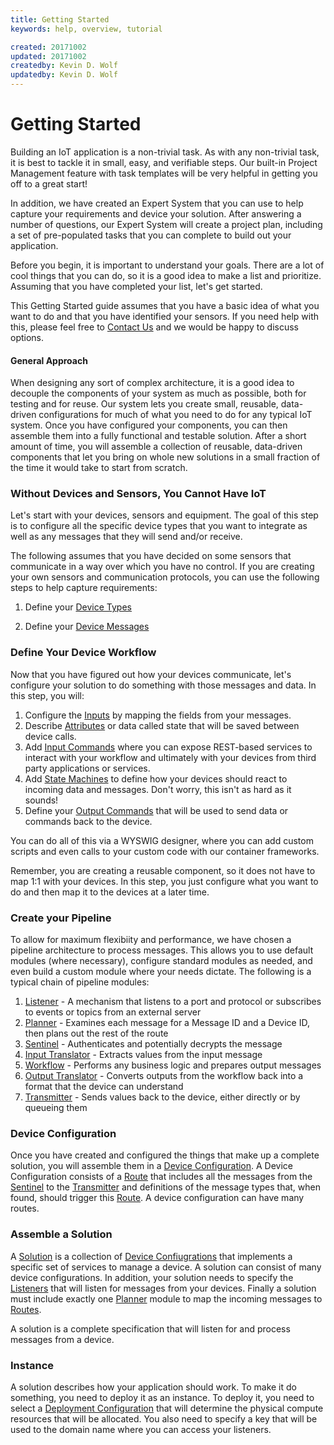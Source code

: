 ```yaml
---
title: Getting Started
keywords: help, overview, tutorial

created: 20171002
updated: 20171002
createdby: Kevin D. Wolf
updatedby: Kevin D. Wolf
---
```

# Getting Started

Building an IoT application is a non-trivial task.  As with any non-trivial task, it is best to tackle it in small, easy, and verifiable steps.  Our built-in Project Management feature with task templates will be very helpful in getting you off to a great start!

In addition, we have created an Expert System that you can use to help capture your requirements and device your solution.  After answering a number of questions, our Expert System will create a project plan, including a set of pre-populated tasks that you can complete to build out your application. 

Before you begin, it is important to understand your goals. There are a lot of cool things that you can do, so it is a good idea to make a list and prioritize. Assuming that you have completed your list, let's get started.

This Getting Started guide assumes that you have a basic idea of what you want to do and that you have identified your sensors.  If you need help with this, please feel free to [Contact Us](mailto:partners@iotappstudio.com) and we would be happy to discuss options.


#### General Approach

When designing any sort of complex architecture, it is a good idea to decouple the components of your system as much as possible, both for testing and for reuse.  Our system lets you create small, reusable, data-driven configurations for much of what you need to do for any typical IoT system.  Once you have configured your components, you can then assemble them into a fully functional and testable solution.  After a short amount of time, you will assemble a collection of reusable, data-driven components that let you bring on whole new solutions in a small fraction of the time it would take to start from scratch.  

### Without Devices and Sensors, You Cannot Have IoT

Let's start with your devices, sensors and equipment.  The goal of this step is to configure all the specific device types that you want to integrate as well as any messages that they will send and/or receive.

The following assumes that you have decided on some sensors that communicate in a way over which you have no control.  If you are creating your own sensors and communication protocols, you can use the following steps to help capture requirements:


1. Define your [Device Types](./Devices/DeviceTypes.md)

2. Define your [Device Messages](./Devices/DeviceMessages.md)
 
### Define Your Device Workflow
Now that you have figured out how your devices communicate, let's configure your solution to do something with those messages and data.  In this step, you will:
1. Configure the [Inputs](./Workflows/Input.md) by mapping the fields from your messages.  
2. Describe [Attributes](./Workflows/Attributes.md) or data called state that will be 
saved between device calls.  
3. Add [Input Commands](./Workflows/InputCommands.md) where you can expose REST-based services to interact with your 
workflow and ultimately with your devices from third party applications or services.  
4. Add [State Machines](./Workflows/StateMachines.md) to define how your devices should react to
incoming data and messages.   Don't worry, this isn't as hard as it sounds!
5. Define your [Output Commands](./Workflows/OutputCommands.md) that will be used to send data or commands back to the device.


You can do all of this via a WYSWIG designer, where you can add custom scripts and even calls to your custom code with our container frameworks.

Remember, you are creating a reusable component, so it does not have to map 1:1 with your devices.  In this step, you just configure what you want to do and then map it to the devices at a later time.

### Create your Pipeline

To allow for maximum flexibiity and performance, we have chosen a pipeline architecture to process messages.  This allows you to use default modules (where necessary), configure standard modules as needed, and even build a custom module where your needs dictate.  The following is a typical 
chain of pipeline modules:

1. [Listener](./PipelineModules/Listener.md) - A mechanism that listens to a port and protocol or subscribes to events or topics from an external server
1. [Planner](./PipelineModules/Planner.md) - Examines each message for a Message ID and a Device ID, then plans out the rest of the route
1. [Sentinel](./PipelineModules/Sentinel.md) - Authenticates and potentially decrypts the message
1. [Input Translator](./PipelineModules/InputTranslator.md) - Extracts values from the input message
1. [Workflow](./PipelineModules/Workflow.md) - Performs any business logic and prepares output messages
1. [Output Translator](./PipelineModules/OutputTranslator.md) - Converts outputs from the workflow back into a format that the device can understand
1. [Transmitter](./PipelineModules/Transmitter.md) - Sends values back to the device, either directly or by queueing them

### Device Configuration

Once you have created and configured the things that make up a complete solution, you will assemble them in a [Device Configuration](./Devices/DeviceConfigurations.md). 
A Device Configuration consists of a [Route](./Routes/Route.md) that includes all the messages from the [Sentinel](./PipelineModules/Sentinel.md) to the [Transmitter](./PipelineModules/Transmitter.md) 
and definitions of the message types that, when found, should trigger this [Route](./Routes/Route.md).  A device configuration can have many routes.


### Assemble a Solution

A [Solution](./Solutions/Index.md) is a collection of [Device Confiugrations](./devices/DeviceConfigurations.md) 
that implements a specific set of services to manage a device.  A solution can consist of many device configurations.  In addition,
your solution needs to specify the [Listeners](./PipelineModules/Listener.md) that will listen for messages from your devices.  Finally
a solution must include exactly one [Planner](./PipelineModules/Planner.md) module to map the incoming messages to [Routes](./Routes/Route.md).

A solution is a complete specification that will listen for and process messages from a device.

### Instance

A solution describes how your application should work.  To make it do something, you need to deploy it as an instance.  To deploy it, you need to select a [Deployment Configuration](./Deployment/DeploymentConfiguration.md) that will determine the physical compute
resources that will be allocated.  You also need to specify a key that will be used to the domain name where you can access your listeners.
